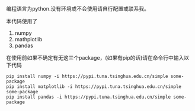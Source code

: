 编程语言为python.没有环境或不会使用请自行配置或联系我。

本代码使用了
1. numpy
2. mathplotlib
3. pandas

在使用前如果不确定有无这三个package，(如果有pip的话)请在命令行中输入以下代码

~~~
pip install numpy -i https://pypi.tuna.tsinghua.edu.cn/simple some-package
pip install matplotlib -i https://pypi.tuna.tsinghua.edu.cn/simple some-package
pip install pandas -i https://pypi.tuna.tsinghua.edu.cn/simple some-package
~~~
